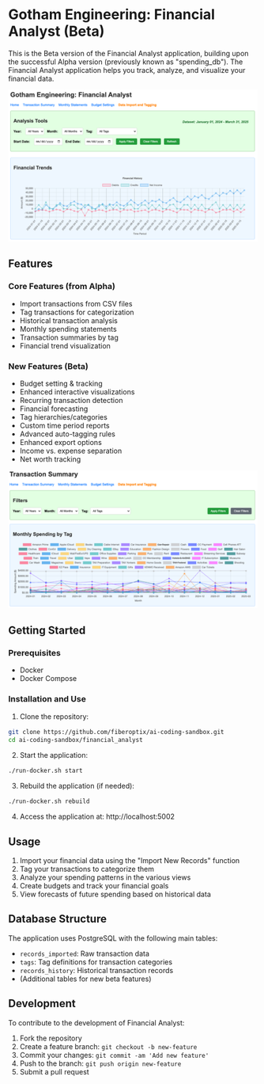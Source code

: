 # Gotham Engineering: Financial Analyst (Beta)

This is the Beta version of the Financial Analyst application, building upon the successful Alpha version (previously known as "spending_db"). The Financial Analyst application helps you track, analyze, and visualize your financial data.

<img src="images/dashboard.png" width="900" alt="Financial Analyst Dashboard">

## Features

### Core Features (from Alpha)
- Import transactions from CSV files
- Tag transactions for categorization
- Historical transaction analysis
- Monthly spending statements
- Transaction summaries by tag
- Financial trend visualization

### New Features (Beta)
- Budget setting & tracking
- Enhanced interactive visualizations
- Recurring transaction detection
- Financial forecasting
- Tag hierarchies/categories
- Custom time period reports
- Advanced auto-tagging rules
- Enhanced export options
- Income vs. expense separation
- Net worth tracking

<img src="images/dashboard2.png" width="900" alt="Financial Analysis and Trends">

## Getting Started

### Prerequisites
- Docker
- Docker Compose

### Installation and Use

1. Clone the repository:
```bash
git clone https://github.com/fiberoptix/ai-coding-sandbox.git
cd ai-coding-sandbox/financial_analyst
```

2. Start the application:
```bash
./run-docker.sh start
```

3. Rebuild the application (if needed):
```bash
./run-docker.sh rebuild
```

4. Access the application at: http://localhost:5002

## Usage

1. Import your financial data using the "Import New Records" function
2. Tag your transactions to categorize them
3. Analyze your spending patterns in the various views
4. Create budgets and track your financial goals
5. View forecasts of future spending based on historical data

## Database Structure

The application uses PostgreSQL with the following main tables:
- `records_imported`: Raw transaction data
- `tags`: Tag definitions for transaction categories
- `records_history`: Historical transaction records
- (Additional tables for new beta features)

## Development

To contribute to the development of Financial Analyst:

1. Fork the repository
2. Create a feature branch: `git checkout -b new-feature`
3. Commit your changes: `git commit -am 'Add new feature'`
4. Push to the branch: `git push origin new-feature`
5. Submit a pull request 